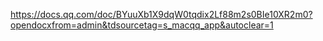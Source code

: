 https://docs.qq.com/doc/BYuuXb1X9dqW0tqdix2Lf88m2s0BIe10XR2m0?opendocxfrom=admin&tdsourcetag=s_macqq_app&autoclear=1
